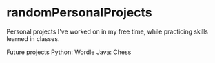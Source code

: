 # randomPersonalProjects
Personal projects I've worked on in my free time, 
while practicing skills learned in classes.

Future projects
Python: Wordle
Java: Chess

